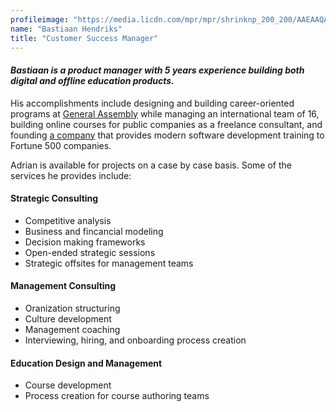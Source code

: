 ```yaml
---
profileimage: "https://media.licdn.com/mpr/mpr/shrinknp_200_200/AAEAAQAAAAAAAAKeAAAAJDU2YWZmYzVhLWNhMDctNDE0ZC05ODE1LTU2MjVkYzdhNDliYw.jpg"
name: "Bastiaan Hendriks"
title: "Customer Success Manager"
---
```


#### *Bastiaan is a product manager with 5 years experience building both digital and offline education products.*

His accomplishments include designing and building career-oriented programs at [General Assembly](http://generalassemb.ly) while managing an international team of 16, building online courses for public companies as a freelance consultant, and founding [a company](http://www.wheelhouse.io) that provides modern software development training to Fortune 500 companies.

Adrian is available for projects on a case by case basis. Some of the services he provides include:

#### Strategic Consulting
* Competitive analysis
* Business and fincancial modeling
* Decision making frameworks
* Open-ended strategic sessions
* Strategic offsites for management teams

#### Management Consulting
* Oranization structuring
* Culture development
* Management coaching
* Interviewing, hiring, and onboarding process creation

#### Education Design and Management
* Course development
* Process creation for course authoring teams
